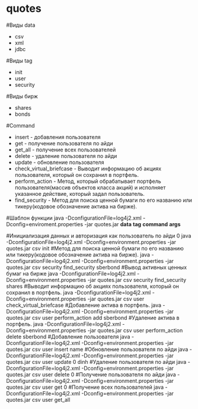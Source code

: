# quotes

#Виды data
- csv
- xml
- jdbc

#Виды tag
- init
- user
- security

#Виды бирж
- shares
- bonds

#Command
- insert - добавления пользователя
- get - получение пользователя по айди
- get_all - получение всех пользователей
- delete - удаление пользователя по айди
- update - обновление пользователя
- check_virtual_briefcase - Выводит информацию об акциях пользователя, который он сохранил в портфель.
- perform_action - Метод, который обрабатывает портфель пользователя(массив объектов класса акций) и исполняет указанное действие, который задал пользователь.
- find_security - Метод для поиска ценной бумаги по его названию или тикеру(кодовое обозначение актива на бирже).

#Шаблон функции
java -DconfigurationFile=log4j2.xml -Dconfig=enviroment.properties -jar quotes.jar **data** **tag** **command**  **args**


#Инициализация данных и авторизация как пользователь по айди 0
java -DconfigurationFile=log4j2.xml -Dconfig=environment.properties -jar quotes.jar csv init
#Метод для поиска ценной бумаги по его названию или тикеру(кодовое обозначение актива на бирже).
java -DconfigurationFile=log4j2.xml -Dconfig=environment.properties -jar quotes.jar csv security find_security sberbond
#Вывод активных ценных бумаг на бирже
java -DconfigurationFile=log4j2.xml -Dconfig=environment.properties -jar quotes.jar csv security find_security shares
#Выводит информацию об акциях пользователя, который он сохранил в портфель.
java -DconfigurationFile=log4j2.xml -Dconfig=environment.properties -jar quotes.jar csv user check_virtual_briefcase
#Добавление актива в портфель.
java -DconfigurationFile=log4j2.xml -Dconfig=environment.properties -jar quotes.jar csv user perform_action add sberbond
#Удаление актива в портфель.
java -DconfigurationFile=log4j2.xml -Dconfig=environment.properties -jar quotes.jar csv user perform_action delete sberbond
#Добавление пользователя
java -DconfigurationFile=log4j2.xml -Dconfig=environment.properties -jar quotes.jar csv user insert name
#Обновление пользователя по айди
java -DconfigurationFile=log4j2.xml -Dconfig=environment.properties -jar quotes.jar csv user update 0 dinh
#Удаление пользователя по айди
java -DconfigurationFile=log4j2.xml -Dconfig=environment.properties -jar quotes.jar csv user delete 0
#Получение пользователя по айди
java -DconfigurationFile=log4j2.xml -Dconfig=environment.properties -jar quotes.jar csv user get 0
#Получение всех пользователей
java -DconfigurationFile=log4j2.xml -Dconfig=environment.properties -jar quotes.jar csv user get_all
